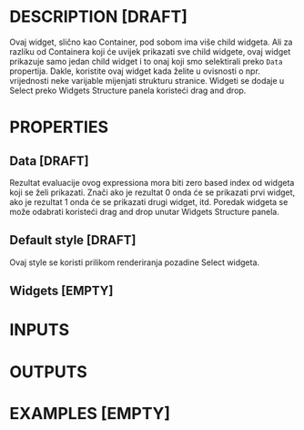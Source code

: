 # DESCRIPTION [DRAFT]

Ovaj widget, slično kao Container, pod sobom ima više child widgeta. Ali za razliku od Containera koji će uvijek prikazati sve child widgete, ovaj widget prikazuje samo jedan child widget i to onaj koji smo selektirali preko `Data` propertija. Dakle, koristite ovaj widget kada želite u ovisnosti o npr. vrijednosti neke varijable mijenjati strukturu stranice. Widgeti se dodaje u Select preko Widgets Structure panela koristeći drag and drop.

# PROPERTIES

## Data [DRAFT]

Rezultat evaluacije ovog expressiona mora biti zero based index od widgeta koji se želi prikazati. Znači ako je rezultat 0 onda će se prikazati prvi widget, ako je rezultat 1 onda će se prikazati drugi widget, itd. Poredak widgeta se može odabrati koristeći drag and drop unutar Widgets Structure panela.

## Default style [DRAFT]

Ovaj style se koristi prilikom renderiranja pozadine Select widgeta.

## Widgets [EMPTY]


# INPUTS

# OUTPUTS

# EXAMPLES [EMPTY]
